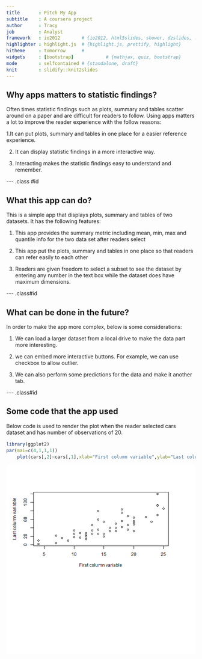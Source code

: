 ```yaml
---
title       : Pitch My App
subtitle    : A coursera project
author      : Tracy
job         : Analyst
framework   : io2012        # {io2012, html5slides, shower, dzslides, ...}
highlighter : highlight.js  # {highlight.js, prettify, highlight}
hitheme     : tomorrow      # 
widgets     : [bootstrap]            # {mathjax, quiz, bootstrap}
mode        : selfcontained # {standalone, draft}
knit        : slidify::knit2slides
---
```


## Why apps matters to statistic findings? 

Often times statistic findings such as plots, summary and tables scatter around on a paper and are difficult for readers to follow. Using apps matters a lot to improve the reader experience  with the follow reasons:

1.It can put plots, summary and tables in one place for a easier reference experience.

2. It can display statistic findings in a more interactive way.

3. Interacting makes the statistic findings easy to understand and remember. 

--- .class #id 

## What this app can do? 

This is a simple app that displays plots, summary and tables of two datasets. It has the following features:

1. This app provides the summary metric including mean, min, max and quantile info for the two data set after readers select

2. This app put the plots, summary and tables in one place so that readers can refer easily to each other

3. Readers are given freedom to select a subset to see the dataset by entering any number in the text box while the dataset does have maximum dimensions.

--- .class#id

## What can be done in the future?

In order to make the app more complex, below is some considerations:

1. We can load a larger dataset from a local drive to make the data part more interesting.

2. we can embed more interactive buttons. For example, we can use checkbox to allow outlier.

3. We can also perform some predictions for the data and make it another tab.

--- .class#id

## Some code that the app used


Below code is used to render the plot when the reader selected cars dataset and has number of observations of 20. 

```r
library(ggplot2)
par(mai=c(4,1,1,1))
    plot(cars[,2]~cars[,1],xlab="First column variable",ylab="Last column variable")
```

![plot of chunk unnamed-chunk-1](assets/fig/unnamed-chunk-1-1.png) 





